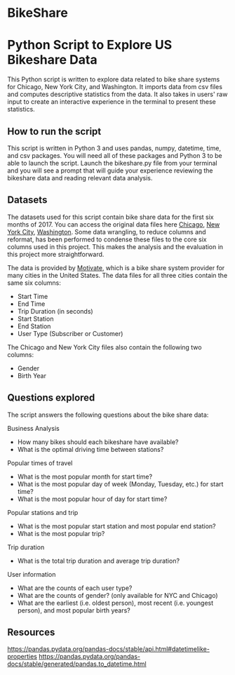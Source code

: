 # BikeShare

# Python Script to Explore US Bikeshare Data
This Python script is written to explore data related to bike share systems for Chicago, New York City, and Washington. It imports data from csv files and computes descriptive statistics from the data. It also takes in users' raw input to create an interactive experience in the terminal to present these statistics.

## How to run the script
This script is written in Python 3 and uses pandas, numpy, datetime, time, and csv packages. You will need all of these packages and Python 3 to be able to launch the script. Launch the bikeshare.py file from your terminal and you will see a prompt that will guide your experience reviewing the bikeshare data and reading relevant data analysis. 

## Datasets
The datasets used for this script contain bike share data for the first six months of 2017.  You can access the original data files here [Chicago](https://www.divvybikes.com/system-data), [New York City](https://www.citibikenyc.com/system-data), [Washington](https://www.capitalbikeshare.com/system-data). Some data wrangling, to reduce columns and reformat, has been performed to condense these files to the core six columns used in this project. This makes the analysis and the evaluation in this project more straightforward.

The data is provided by [Motivate](https://www.motivateco.com/), which is a bike share system provider for many cities in the United States. The data files for all three cities contain the same six columns:
* Start Time
* End Time
* Trip Duration (in seconds)
* Start Station
* End Station
* User Type (Subscriber or Customer)

The Chicago and New York City files also contain the following two columns:
* Gender
* Birth Year

## Questions explored
The script answers the following questions about the bike share data:

Business Analysis
* How many bikes should each bikeshare have available?
* What is the optimal driving time between stations?

Popular times of travel
* What is the most popular month for start time?
* What is the most popular day of week (Monday, Tuesday, etc.) for start time?
* What is the most popular hour of day for start time?

Popular stations and trip
* What is the most popular start station and most popular end station?
* What is the most popular trip?

Trip duration
* What is the total trip duration and average trip duration?

User information
* What are the counts of each user type?
* What are the counts of gender?  (only available for NYC and Chicago)
* What are the earliest (i.e. oldest person), most recent (i.e. youngest person), and most popular birth years?

## Resources
https://pandas.pydata.org/pandas-docs/stable/api.html#datetimelike-properties
https://pandas.pydata.org/pandas-docs/stable/generated/pandas.to_datetime.html
